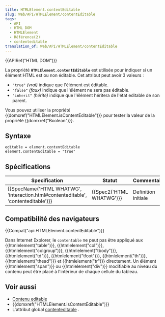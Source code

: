 ```yaml
---
title: HTMLElement.contentEditable
slug: Web/API/HTMLElement/contentEditable
tags:
  - API
  - HTML DOM
  - HTMLElement
  - Référence(2)
  - contenteditable
translation_of: Web/API/HTMLElement/contentEditable
---
```

{{APIRef("HTML DOM")}}

La propriété **`HTMLElement.contentEditable`** est utilisée pour indiquer si un élément HTML est ou non éditable. Cet attribut peut avoir 3 valeurs&nbsp;:

- `"true"` _(vrai)_ indique que l'élément est éditable.
- `"false"` _(faux)_ indique que l'élément ne sera pas éditable.
- `"inherit"`  _(hérité)_ indique que l'élément héritera de l'état editable de son parent.

Vous pouvez utiliser la propriété {{domxref("HTMLElement.isContentEditable")}} pour tester la valeur de la propriété {{domxref("Boolean")}}.

## Syntaxe

    editable = element.contentEditable
    element.contentEditable = "true"

## Spécifications

| Specification                                                                                                | Statut                           | Commentaire         |
| ------------------------------------------------------------------------------------------------------------ | -------------------------------- | ------------------- |
| {{SpecName('HTML WHATWG', 'interaction.html#contenteditable', 'contenteditable')}} | {{Spec2('HTML WHATWG')}} | Definition initiale |

## Compatibilité des navigateurs

{{Compat("api.HTMLElement.contentEditable")}}

Dans Internet Explorer, le `contentable` ne peut pas être appliqué aux {{htmlelement("table")}}, {{htmlelement("col")}}, {{htmlelement("colgroup")}}, {{htmlelement("tbody")}}, {{htmlelement("td")}}, {{htmlelement("tfoot")}}, {{htmlelement("th")}}, {{htmlelement("thead")}} et {{htmlelement("tr")}} directement. Un élément {{htmlelement("span")}} ou {{htmlelement("div")}} modifiable au niveau du contenu peut être placé à l'intérieur de chaque cellule du tableau.

## Voir aussi

- [Contenu editable](/fr/docs/Web/HTML/Contenu_editable)
- {{domxref("HTMLElement.isContentEditable")}}
- L'attribut global [contenteditable](/fr/docs/Web/HTML/Attributs_universels/contenteditable) .
